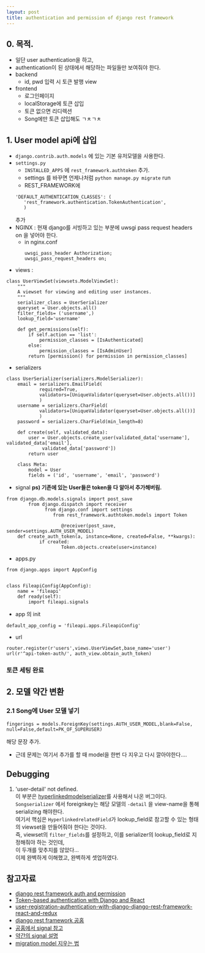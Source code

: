 ```yaml
---
layout: post
title: authentication and permission of django rest framework
---
```


## 0. 목적.
* 일단 user authentication을 하고, 
* authentication이 된 상태에서 해당하는 파일들만 보여줘야 한다.
* backend
	* id, pwd 입력 시 토큰 발행 view
* frontend
	* 로그인페이지
	* localStorage에 토큰 삽입
	* 토큰 없으면 리디렉션
	* Song에만 토큰 삽입해도 ㄱㅊㄱㅊ
## 1. User model api에 삽입
* ```django.contrib.auth.models``` 에 있는 기본 유저모델을 사용한다.
* ```settings.py```
	* ```INSTALLED_APPS``` 에 ```rest_framework.authtoken``` 추가. 
	* settings 를 바꾸면 언제나처럼 ```python manage.py migrate``` run
	* REST_FRAMEWORK에
	```
	'DEFAULT_AUTHENTICATION_CLASSES': (
	   'rest_framework.authentication.TokenAuthentication',
	   )
	```
	추가
* NGINX : 현재 django를 서빙하고 있는 부분에 uwsgi pass request headers on 을 넣어야 한다.
	* in nginx.conf
		```
		uwsgi_pass_header Authorization;
		uwsgi_pass_request_headers on;
		```
* views :
```
class UserViewSet(viewsets.ModelViewSet):
    """
    A viewset for viewing and editing user instances.
    """
    serializer_class = UserSerializer
    queryset = User.objects.all()
    filter_fields= ('username',)
    lookup_field='username'

    def get_permissions(self):
    	if self.action == 'list':
    	    permission_classes = [IsAuthenticated]
    	else:
    	    permission_classes = [IsAdminUser]
    	return [permission() for permission in permission_classes]

```
* serializers
```
class UserSerializer(serializers.ModelSerializer):
    email = serializers.EmailField(
            required=True,
            validators=[UniqueValidator(queryset=User.objects.all())]
            )
    username = serializers.CharField(
            validators=[UniqueValidator(queryset=User.objects.all())]
            )
    password = serializers.CharField(min_length=8)

    def create(self, validated_data):
        user = User.objects.create_user(validated_data['username'], validated_data['email'],
             validated_data['password'])
        return user

    class Meta:
        model = User
        fields = ('id', 'username', 'email', 'password')
```
* signal
**ps) 기존에 있는 User들은 token을 다 알아서 추가해버림.**
```
from django.db.models.signals import post_save
		from django.dispatch import receiver
			  from django.conf import settings
				 from rest_framework.authtoken.models import Token

					@receiver(post_save, sender=settings.AUTH_USER_MODEL)
	def create_auth_token(a, instance=None, created=False, **kwargs):
		    if created:
			        Token.objects.create(user=instance)
```
* apps.py
```
from django.apps import AppConfig


class FileapiConfig(AppConfig):
    name = 'fileapi'
    def ready(self):
        import fileapi.signals
```
* app 의 init
```
default_app_config = 'fileapi.apps.FileapiConfig'
```

* url
```
router.register(r'users',views.UserViewSet,base_name='user')
url(r'^api-token-auth/', auth_view.obtain_auth_token)
```

### 토큰 세팅 완료

## 2. 모델 약간 변환

### 2.1 Song에 User 모델 넣기
```
fingerings = models.ForeignKey(settings.AUTH_USER_MODEL,blank=False, null=False,default=PK_OF_SUPERUSER)
``` 
해당 문장 추가. <br>
* 근데 문제는 여기서 추가를 할 때 model을 한번 다 지우고 다시 깔아야한다.... 

## Debugging
1. 'user-detail' not defined. <br>
이 부분은 [hyperlinkedmodelserializer](http://www.django-rest-framework.org/api-guide/serializers/#hyperlinkedmodelserializer)를 사용해서 나온 버그이다. <br>
```Songserializer``` 에서 foreignkey는 해당 모델의 ```-detail``` 을 view-name을 통해 serializing 해야한다. <br>
여기서 핵심은 ```HyperlinkedrelatedField```가 lookup_field로 참고할 수 있는 형태의 viewset을 만들어줘야 한다는 것이다. <br>
즉, viewset의 ```filter_fields```를 설정하고, 이를 serializer의 lookup_field로 지정해줘야 하는 것인데, <br>
이 두개를 맞추지를 않았다... <br>
이제 완벽하게 이해했고, 완벽하게 셋업하였다.<br>

## 참고자료
* [django rest framework auth and permission](http://polyglot.ninja/django-rest-framework-authentication-permissions/)
* [Token-based authentication with Django and React](http://geezhawk.github.io/user-authentication-with-react-and-django-rest-framework)
* [user-registration-authentication-with-django-django-rest-framework-react-and-redux](https://iheanyi.com/journal/user-registration-authentication-with-django-django-rest-framework-react-and-redux/)
* [django rest framework 공홈](http://www.django-rest-framework.org/api-guide/viewsets/)
* [공홈에서 signal 참고](http://www.django-rest-framework.org/api-guide/authentication/)
* [약간의 signal 설명](http://dgkim5360.tistory.com/entry/django-signal-example)
* [migration model 지우는 법](https://simpleisbetterthancomplex.com/tutorial/2016/07/26/how-to-reset-migrations.html)
